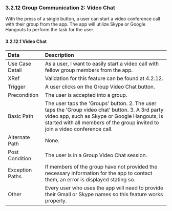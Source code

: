 ### 3.2.12 Group Communication 2: Video Chat

With the press of a single button, a user can start a video conference call with their group from the app. The app will utilize Skype or Google Hangouts to perform the task for the user.

#### 3.2.12.1 Video Chat

| Data          | Description |
|:--------------| :--------------|
|Use Case Detail| As a user, I want to easily start a video call with fellow group members from the app. |
|XRef           | Validation for this feature can be found at 4.2.12. |
|Trigger        | A user clicks on the Group Video Chat button. |
|Precondition   | The user is accepted into a group. |
|Basic Path	    | The user taps the 'Groups' button. 2. The user taps the 'Group video chat' button. 3. A 3rd party video app, such as Skype or Google Hangouts, is started with all members of the group invited to join a video conference call. |
|Alternate Path | None.|
|Post Condition	| The user is in a Group Video Chat session.|
|Exception Paths| If members of the group have not provided the necessary information for the app to contact them, an error is displayed stating so. |
|Other		      | Every user who uses the app will need to provide their Gmail or Skype names so this feature works properly. |

